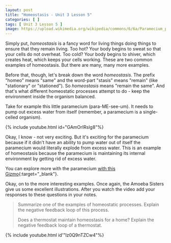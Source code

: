 ```yaml
---
layout: post
title: "Homeostasis - Unit 3 Lesson 5"
categories: [ ]
tags: [ Unit 3 Lesson 5 ]
image: https://upload.wikimedia.org/wikipedia/commons/6/6a/Paramecium_protist.jpg
---
```


Simply put, *homeostasis* is a fancy word for living things doing things to ensure that they remain living. Too hot? Your body begins to sweat so that your cells do not overheat. Too cold? Your body begins to shiver, which creates heat, which keeps your cells working. These are two common examples of homeostasis. But there are many, many more examples.

Before that, though, let's break down the word *homeostasis*. The prefix "homeo" means "same" and the word-part "stasis" means "remain" (like "stationary" or "stationed"). So *homeostasis* means "remain the same". And that's what different homeostatic processes attempt to do - keep the environment inside the organism balanced.

Take for example this little paramecium (para-ME-see-um). It needs to pump out excess water from itself (remember, a paramecium is a single-celled organism).

{% include youtube.html id="GAmOrIRslg8"%}

Okay, I know - not very exciting. But it's exciting for the paramecium because if it didn't have an ability to pump water out of itself the paramecium would literally explode from excess water. This is an example of homeostasis because the paramecium is maintaining its internal environment by getting rid of excess water. 

You can explore more with the paramecium [with this Gizmo](https://www.connexus.com/external/gizmos/default.aspx?idMedia=179055){:target="_blank"}.

Okay, on to the more interesting examples. Once again, the Amoeba Sisters give us some excellent illustrations. After you watch the video add your responses to these questions in your notes.

> Summarize one of the examples of homeostatic processes. Explain the negative feedback loop of this process.
>
> Does a thermostat maintain homeostasis for a home? Explain the negative feedback loop of a thermostat.

{% include youtube.html id'"Iz0Q9nTZCw4"%}

